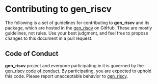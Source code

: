 # Contributing to gen_riscv

The following is a set of guidelines for contributing to **gen_riscv** and its package, which are hosted in the [gen_riscv](https://github.com/vroncevic/gen_riscv) on GitHub. These are mostly guidelines, not rules. Use your best judgment, and feel free to propose changes to this document in a pull request.

## Code of Conduct

**gen_riscv** project and everyone participating in it is governed by the [gen_riscv code of conduct](CODE_OF_CONDUCT.md). By participating, you are expected to uphold this code. Please report unacceptable behavior to [gen_riscv](mailto:elektron.ronca@gmail.com).
